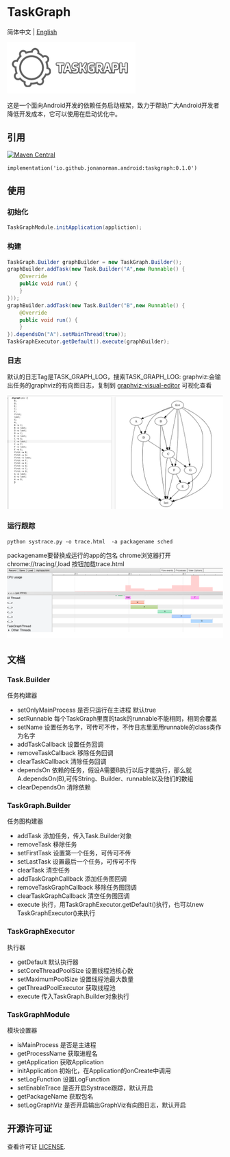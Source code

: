 # TaskGraph

简体中文 | [English](./README_EN.md)

![TaskGraph](./screen/logo.png)

这是一个面向Android开发的依赖任务启动框架，致力于帮助广大Android开发者降低开发成本，它可以使用在启动优化中。

## 引用

[![Maven Central](http://maven-badges.herokuapp.com/maven-central/io.github.jonanorman.android/taskgraph/badge.svg
)](https://search.maven.org/artifact/io.github.jonanorman.android/taskgraph)

```
implementation('io.github.jonanorman.android:taskgraph:0.1.0')
```

## 使用
### 初始化

```Java
TaskGraphModule.initApplication(appliction);
```

### 构建

```Java
TaskGraph.Builder graphBuilder = new TaskGraph.Builder();
graphBuilder.addTask(new Task.Builder("A",new Runnable() {
    @Override
    public void run() {
    }
}));
graphBuilder.addTask(new Task.Builder("B",new Runnable() {
    @Override
    public void run() {
    }
}).dependsOn("A").setMainThread(true));
TaskGraphExecutor.getDefault().execute(graphBuilder);
```


### 日志

默认的日志Tag是TASK_GRAPH_LOG，搜索TASK_GRAPH_LOG: graphviz:会输出任务的graphviz的有向图日志，复制到 [graphviz-visual-editor](http://magjac.com/graphviz-visual-editor/) 可视化查看

![img.png](screen/img.png)

### 运行跟踪

```shell
python systrace.py -o trace.html  -a packagename sched
```
packagename要替换成运行的app的包名
chrome浏览器打开chrome://tracing/,load 按钮加载trace.html
![img.png](screen/img2.png)


## 文档
### Task.Builder 
任务构建器
- setOnlyMainProcess 是否只运行在主进程 默认true
- setRunnable 每个TaskGraph里面的task的runnable不能相同，相同会覆盖 
- setName 设置任务名字，可传可不传，不传日志里面用runnable的class类作为名字
- addTaskCallback 设置任务回调
- removeTaskCallback 移除任务回调
- clearTaskCallback 清除任务回调
- dependsOn 依赖的任务，假设A需要B执行以后才能执行，那么就A.dependsOn(B),可传String、Builder、runnable以及他们的数组
- clearDependsOn 清除依赖

### TaskGraph.Builder
任务图构建器
- addTask 添加任务，传入Task.Builder对象
- removeTask 移除任务
- setFirstTask 设置第一个任务，可传可不传
- setLastTask 设置最后一个任务，可传可不传
- clearTask 清空任务
- addTaskGraphCallback 添加任务图回调
- removeTaskGraphCallback 移除任务图回调
- clearTaskGraphCallback 清空任务图回调
- execute 执行，用TaskGraphExecutor.getDefault()执行，也可以new TaskGraphExecutor()来执行

### TaskGraphExecutor
执行器
- getDefault 默认执行器
- setCoreThreadPoolSize 设置线程池核心数
- setMaximumPoolSize 设置线程池最大数量
- getThreadPoolExecutor 获取线程池
- execute 传入TaskGraph.Builder对象执行

### TaskGraphModule
模块设置器
- isMainProcess 是否是主进程
- getProcessName 获取进程名
- getApplication 获取Application
- initApplication 初始化，在Application的onCreate中调用
- setLogFunction 设置LogFunction
- setEnableTrace 是否开启Systrace跟踪，默认开启
- getPackageName 获取包名
- setLogGraphViz 是否开启输出GraphViz有向图日志，默认开启


## 开源许可证

查看许可证 [LICENSE](./LICENSE).
